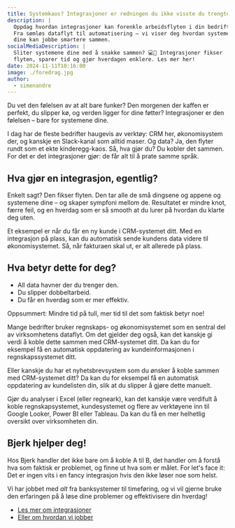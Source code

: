 ```yaml
---
title: Systemkaos? Integrasjoner er redningen du ikke visste du trengte
description: |
  Oppdag hvordan integrasjoner kan forenkle arbeidsflyten i din bedrift!
  Fra sømløs dataflyt til automatisering – vi viser deg hvordan systemene
  dine kan jobbe smartere sammen.
socialMediaDescription: |
  Sliter systemene dine med å snakke sammen? 💻🤝 Integrasjoner fikser
  flyten, sparer tid og gjør hverdagen enklere. Les mer her!
date: 2024-11-11T10:16:00
image: ./foredrag.jpg
author:
  - simenandre
---
```


Du vet den følelsen av at alt bare funker? Den morgenen der kaffen er perfekt,
du slipper kø, og verden ligger for dine føtter? Integrasjoner er den følelsen –
bare for systemene dine.

I dag har de fleste bedrifter haugevis av verktøy: CRM her, økonomisystem der,
og kanskje en Slack-kanal som alltid maser. Og data? Ja, den flyter rundt som et
ekte kinderegg-kaos. Så, hva gjør du? Du kobler det sammen. For det er det
integrasjoner gjør: de får alt til å prate samme språk.

## Hva gjør en integrasjon, egentlig?

Enkelt sagt? Den fikser flyten. Den tar alle de små dingsene og appene og
systemene dine – og skaper sympfoni mellom de. Resultatet er mindre knot, færre
feil, og en hverdag som er så smooth at du lurer på hvordan du klarte deg uten.

Et eksempel er når du får en ny kunde i CRM-systemet ditt. Med en integrasjon på
plass, kan du automatisk sende kundens data videre til økonomisystemet. Så, når
fakturaen skal ut, er alt allerede på plass.

## Hva betyr dette for deg?

- All data havner der du trenger den.
- Du slipper dobbeltarbeid.
- Du får en hverdag som er mer effektiv.

Oppsummert: Mindre tid på tull, mer tid til det som faktisk betyr noe!

Mange bedrifter bruker regnskaps- og økonomisystemet som en sentral del av
virksomhetens dataflyt. Om det gjelder deg også, kan det kanskje gi verdi å
koble dette sammen med CRM-systemet ditt. Da kan du for eksempel få en
automatisk oppdatering av kundeinformasjonen i regnskapssystemet ditt.

Eller kanskje du har et nyhetsbrevsystem som du ønsker å koble sammen med
CRM-systemet ditt? Da kan du for eksempel få en automatisk oppdatering av
kundelisten din, slik at du slipper å gjøre dette manuelt.

Gjør du analyser i Excel (eller regneark), kan det kanskje være verdifult å
koble regnskapsystemet, kundesystemet og flere av verktøyene inn til Google
Looker, Power BI eller Tableau. Da kan du få en mer helhetlig oversikt over
virksomheten din.

## Bjerk hjelper deg!

Hos Bjerk handler det ikke bare om å koble A til B, det handler om å forstå hva
som faktisk er problemet, og finne ut hva som er målet. For let's face it: Det
er ingen vits i en fancy integrasjon hvis den ikke løser noe som helst.

Vi har jobbet med _alt_ fra banksystemer til timeføring, og vi vil gjerne bruke
den erfaringen på å løse dine problemer og effektivisere din hverdag!

- [Les mer om integrasjoner](/tjenester/integrasjoner)
- [Eller om hvordan vi jobber](/artikler/2023/jobbe-med-bjerk)
